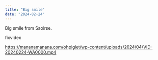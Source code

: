 ```yaml
---
title: "Big smile"
date: "2024-02-24"
---
```


Big smile from Saoirse.

fixvideo

https://mananamanana.com/ohpiglet/wp-content/uploads/2024/04/VID-20240224-WA0000.mp4